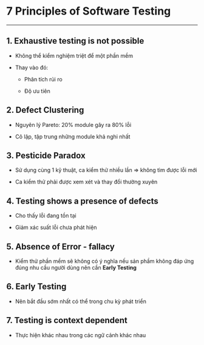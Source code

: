 # 7 Principles of Software Testing

---

## 1. Exhaustive testing is not possible

- Không thể kiểm nghiệm triệt để một phần mềm

- Thay vào đó:
  
  - Phân tích rủi ro
  
  - Độ ưu tiên 

## 2. Defect Clustering

- Nguyên lý Pareto: 20% module gây ra 80% lỗi

- Cô lập, tập trung những module khả nghi nhất

## 3. Pesticide Paradox

- Sử dụng cùng 1 kỹ thuật, ca kiểm thử nhiều lần => không tìm được lỗi mới

- Ca kiểm thử phải được xem xét và thay đổi thường xuyên

## 4. Testing shows a presence of defects

- Cho thấy lỗi đang tồn tại

- Giảm xác suất lỗi chưa phát hiện

## 5. Absence of Error - fallacy

- Kiểm thử phần mềm sẽ không có ý nghĩa nếu sản phầm không đáp ứng đúng nhu cầu người dùng nên cần **Early Testing**

## 6. Early Testing

- Nên bắt đầu sớm nhất có thể trong chu kỳ phát triển

## 7. Testing is context dependent

- Thực hiện khác nhau trong các ngữ cảnh khác nhau

